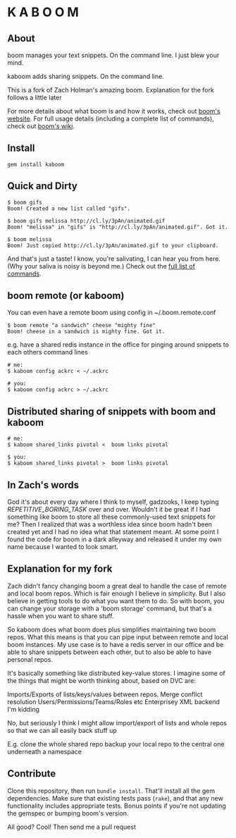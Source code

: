 # K A B O O M

## About

boom manages your text snippets. On the command line. I just blew your mind.

kaboom adds sharing snippets. On the command line.


This is a fork of Zach Holman's amazing boom. Explanation for the fork follows
a little later


For more details about what boom is and how it works, check out
[boom's website](http://holman.github.com/boom). For full usage details
(including a complete list of commands), check out
[boom's wiki](https://github.com/holman/boom/wiki).

## Install

    gem install kaboom

## Quick and Dirty

    $ boom gifs
    Boom! Created a new list called "gifs".

    $ boom gifs melissa http://cl.ly/3pAn/animated.gif
    Boom! "melissa" in "gifs" is "http://cl.ly/3pAn/animated.gif". Got it.

    $ boom melissa
    Boom! Just copied http://cl.ly/3pAn/animated.gif to your clipboard.

And that's just a taste! I know, you're salivating, I can hear you from here.
(Why your saliva is noisy is beyond me.) Check out the [full list of
commands](https://github.com/holman/boom/wiki/Commands).

## boom remote (or kaboom)
You can even have a remote boom using config in ~/.boom.remote.conf

    $ boom remote "a sandwich" cheese "mighty fine"
    Boom! cheese in a sandwich is mighty fine. Got it.

e.g. have a shared redis instance in the office for pinging around snippets to
each others command lines

    # me:
    $ kaboom config ackrc < ~/.ackrc

    # you:
    $ kaboom config ackrc > ~/.ackrc

## Distributed sharing of snippets with boom and kaboom
    # me:
    $ kaboom shared_links pivotal <  boom links pivotal

    $ you:
    $ kaboom shared_links pivotal >  boom links pivotal

## In Zach's words
  God it's about every day where I think to myself, gadzooks,
  I keep typing *REPETITIVE_BORING_TASK* over and over. Wouldn't it be great if
  I had something like boom to store all these commonly-used text snippets for
  me? Then I realized that was a worthless idea since boom hadn't been created
  yet and I had no idea what that statement meant. At some point I found the
  code for boom in a dark alleyway and released it under my own name because I
  wanted to look smart.

## Explanation for my fork
  Zach didn't fancy changing boom a great deal to handle the case of remote and
  local boom repos. Which is fair enough I believe in simplicity.
  But I also believe in getting tools to do what you want them to do.
  So with boom, you can change your storage with a 'boom storage' command, but
  that's a hassle when you want to share stuff.

  So kaboom does what boom does plus simplifies maintaining two boom repos.
  What this means is that you can pipe input between remote and local boom
  instances. My use case is to have a redis server in our office and be able
  to share snippets between each other, but to also be able to have personal
  repos.

  It's basically something like distributed key-value stores. I imagine some of
  the things that might be worth thinking about, based on DVC are:

  Imports/Exports of lists/keys/values between repos.
  Merge conflict resolution
  Users/Permissions/Teams/Roles etc
  Enterprisey XML backend
  I'm kidding

  No, but seriously I think I might allow import/export of lists and whole repos
  so that we can all easily back stuff up

  E.g.
  clone the whole shared repo
  backup your local repo to the central one underneath a namespace


## Contribute

Clone this repository, then run `bundle install`. That'll install all the gem
dependencies. Make sure that existing tests pass (`rake`), and that any new functionality
includes appropriate tests. Bonus points if you're not updating the gemspec or
bumping boom's version.

All good? Cool! Then send me a pull request

